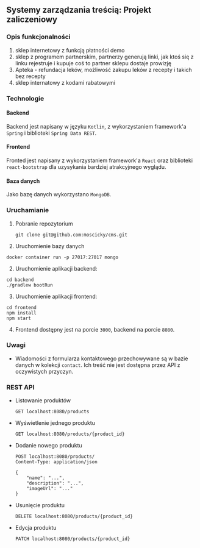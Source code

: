 ## Systemy zarządzania treścią: Projekt zaliczeniowy

### Opis funkcjonalności

1. sklep internetowy z funkcją płatności demo
2. sklep z programem partnerskim, partnerzy generują linki, jak ktoś się z linku rejestruje i kupuje coś to partner sklepu dostaje prowizję
3. Apteka - refundacja leków, możliwość zakupu leków z recepty i takich bez recepty
4. sklep internatowy z kodami rabatowymi

### Technologie

#### Backend
Backend jest napisany w języku `Kotlin`, z wykorzystaniem
framework'a `Spring` i biblioteki `Spring Data REST`. 

#### Frontend 
Fronted jest napisany z wykorzystaniem framework'a `React`
oraz biblioteki `react-bootstrap` dla uzysykania bardziej 
atrakcyjnego wyglądu.

#### Baza danych
Jako bazę danych wykorzystano `MongoDB`.

### Uruchamianie 
1. Pobranie repozytorium
   ```
   git clone git@github.com:moscicky/cms.git
   ```
1. Uruchomienie bazy danych
  ```
  docker container run -p 27017:27017 mongo
  ```
2. Uruchomienie aplikacji backend:
  ```
  cd backend
  ./gradlew bootRun
  ```

3. Uruchomienie aplikacji frontend:
  ```
  cd frontend
  npm install
  npm start
  ```
4. Frontend dostępny jest na porcie `3000`, backend na porcie `8080`.
### Uwagi
- Wiadomości z formularza kontaktowego przechowywane są w bazie
  danych w kolekcji `contact`. Ich treść nie jest dostępna przez 
  API z oczywistych przyczyn.
  
### REST API
- Listowanie produktów
  
  ```
  GET localhost:8080/products
  ```

- Wyświetlenie jednego produktu
  
  ```
  GET localhost:8080/products/{product_id}
  ```

- Dodanie nowego produktu

  ```
  POST localhost:8080/products/
  Content-Type: application/json
  
  {
      "name": "...",
      "description": "...",
      "imageUrl": "..."
  }

  ```
  
- Usunięcie produktu

  ```
  DELETE localhost:8080/products/{product_id}
  ```

- Edycja produktu

  ```
  PATCH localhost:8080/products/{product_id}
  ```
    

